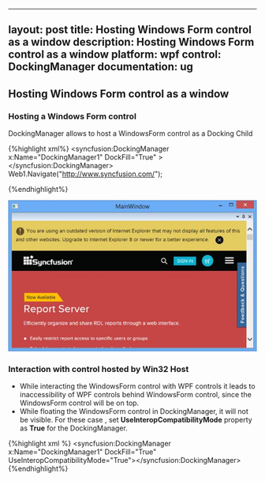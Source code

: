 
---
layout: post
title: Hosting Windows Form control as a window
description: Hosting Windows Form control as a window
platform: wpf
control: DockingManager
documentation: ug
---
## Hosting Windows Form control as a window

### Hosting a Windows Form control

DockingManager allows to host a WindowsForm control as a Docking Child 

{%highlight xml%}
<syncfusion:DockingManager x:Name="DockingManager1" DockFill="True"   ><WebBrowser Name="Web1"></syncfusion:DockingManager> Web1.Navigate("http://www.syncfusion.com/");

{%endhighlight%}

![](HostingWindowsFormcontrolasawindow_images/HostingWindowsFormcontrolasawindow_img1.jpeg)


### Interaction with control hosted by Win32 Host 

* While interacting the  WindowsForm control with WPF controls it leads to inaccessibility of WPF controls behind WindowsForm control, since the WindowsForm control will be on top. 
* While floating the WindowsForm control in DockingManager, it will not be visible. For these case , set **UseInteropCompatibilityMode** property as **True** for the DockingManager. 

{%highlight xml %}
<syncfusion:DockingManager x:Name="DockingManager1" DockFill="True" UseInteropCompatibilityMode="True"><WebBrowser Name="Web1"  ></syncfusion:DockingManager>
{%endhighlight%}

